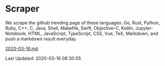 # Scraper

We scrape the github trending page of these languages: Go, Rust, Python, Ruby, C++, C, Java, Shell, Makefile, Swift, Objective-C, Kotlin, Jupyter-Notebook, HTML, JavaScript, TypeScript, CSS, Vue, TeX, Markdown, and push a markdown result everyday.

[2020-03-16.md](https://github.com/yangwenmai/Scraper/blob/master/2020-03-16.md)

Last Updated: 2020-03-16 08:30:05